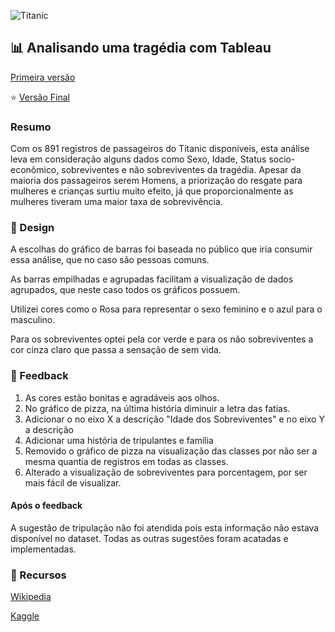 ![Titanic](https://vignette.wikia.nocookie.net/universe-of-smash-bros-lawl/images/d/d5/2361_titanic-prev.png/revision/latest?cb=20150403042347)

## :bar_chart: Analisando uma tragédia com Tableau

[Primeira versão](https://public.tableau.com/views/UdacityDataScienceII-Project/Titanic-Anlise?:embed=y&:display_count=yes)

:star: [Versão Final](https://public.tableau.com/views/UdacityDataScienceII-ProjectFinal/Titanic-Anlise?:embed=y&:display_count=yes)

### Resumo

Com os 891 registros de passageiros do Titanic disponíveis, esta análise leva em consideração
alguns dados como Sexo, Idade, Status socio-econômico, sobreviventes e não sobreviventes da tragédia. Apesar da maioria dos passageiros
serem Homens, a priorização do resgate para mulheres e crianças surtiu muito efeito, já que proporcionalmente
as mulheres tiveram uma maior taxa de sobrevivência.


### :art: Design

A escolhas do gráfico de barras foi baseada no público que iria consumir essa análise, que no caso são pessoas comuns.

As barras empilhadas e agrupadas facilitam a visualização de dados agrupados, que neste caso todos os gráficos possuem.

Utilizei cores como o Rosa para representar o sexo feminino e o azul para o masculino.

Para os sobreviventes optei pela cor verde e para os não sobreviventes a cor cinza claro que passa a sensação de sem vida.

### :mega: Feedback

1. As cores estão bonitas e agradáveis aos olhos.
2. No gráfico de pizza, na última história diminuir a letra das fatias.
3. Adicionar o no eixo X a descrição "Idade dos Sobreviventes" e no eixo Y a descrição
4. Adicionar uma história de tripulantes e família
5. Removido o gráfico de pizza na visualização das classes por não ser a mesma quantia de registros em todas as classes.
6. Alterado a visualização de sobreviventes para porcentagem, por ser mais fácil de visualizar.

#### Após o feedback

A sugestão de tripulação não foi atendida pois esta informação não estava disponível no dataset.
Todas as outras sugestões foram acatadas e implementadas.


### :nut_and_bolt: Recursos

[Wikipedia](https://pt.wikipedia.org/wiki/RMS_Titanic)

[Kaggle](https://www.kaggle.com/c/titanic/data)

